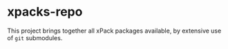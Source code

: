 # xpacks-repo

This project brings together all xPack packages available, by extensive use of
`git` submodules.
